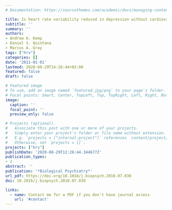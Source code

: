 ```yaml
---
# Documentation: https://sourcethemes.com/academic/docs/managing-content/

title: Is heart rate variability reduced in depression without cardiovascular disease?
subtitle: ''
summary: ''
authors:
- Andrew H. Kemp
- Daniel S. Quintana
- Marcus A. Gray
tags: ["hrv"]
categories: []
date: '2011-01-01'
lastmod: 2020-08-29T14:26:44+02:00
featured: false
draft: false

# Featured image
# To use, add an image named `featured.jpg/png` to your page's folder.
# Focal points: Smart, Center, TopLeft, Top, TopRight, Left, Right, BottomLeft, Bottom, BottomRight.
image:
  caption: ''
  focal_point: ''
  preview_only: false

# Projects (optional).
#   Associate this post with one or more of your projects.
#   Simply enter your project's folder or file name without extension.
#   E.g. `projects = ["internal-project"]` references `content/project/deep-learning/index.md`.
#   Otherwise, set `projects = []`.
projects: ["hrv"]
publishDate: '2020-08-29T12:26:44.344677Z'
publication_types:
- 2
abstract: ''
publication: '*Biological Psychiatry*'
url_pdf: https://doi.org/10.1016/j.biopsych.2010.07.030
doi: 10.1016/j.biopsych.2010.07.030

links:
  - name: Contact me for a PDF if you don't have journal access
    url: '#contact'
---
```

